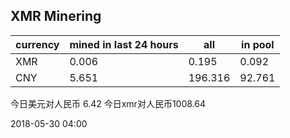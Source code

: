 ## XMR Minering

|currency|mined in last 24 hours|all|in pool|
|---|---|---|---|
|XMR|0.006|0.195|0.092|
|CNY|5.651|196.316|92.761|

今日美元对人民币 6.42	今日xmr对人民币1008.64


2018-05-30 04:00